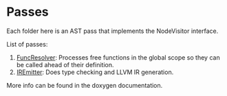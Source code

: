 # Passes
Each folder here is an AST pass that implements the NodeVisitor interface.

List of passes:
1. [FuncResolver](funcResolver/funcResolver.hpp): Processes free functions in the global scope so they can be called ahead of their definition.
2. [IREmitter](irEmitter/irEmitter.hpp): Does type checking and LLVM IR generation.

More info can be found in the doxygen documentation.
